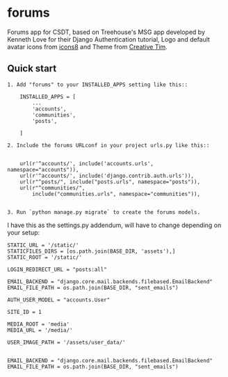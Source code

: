 # forums
Forums app for CSDT, based on Treehouse's MSG app developed by Kenneth Love for their Django Authentication tutorial, Logo and default avatar icons from [icons8](https://icons8.com/web-app/category/all/Messaging) and Theme from [Creative Tim](http://www.creative-tim.com/product/paper-kit).

Quick start
-----------
```
1. Add "forums" to your INSTALLED_APPS setting like this::

    INSTALLED_APPS = [
        ...
        'accounts',
        'communities',
        'posts',
        
    ]

2. Include the forums URLconf in your project urls.py like this::

    
    url(r'^accounts/', include('accounts.urls', namespace="accounts")),
    url(r'^accounts/', include('django.contrib.auth.urls')),
    url(r"^posts/", include("posts.urls", namespace="posts")),
    url(r"^communities/",
        include("communities.urls", namespace="communities")),


3. Run `python manage.py migrate` to create the forums models.
```



I have this as the settings.py addendum, will have to change depending on your setup:
```
STATIC_URL = '/static/'
STATICFILES_DIRS = [os.path.join(BASE_DIR, 'assets'),]
STATIC_ROOT = '/static/'

LOGIN_REDIRECT_URL = "posts:all"

EMAIL_BACKEND = "django.core.mail.backends.filebased.EmailBackend"
EMAIL_FILE_PATH = os.path.join(BASE_DIR, "sent_emails")

AUTH_USER_MODEL = "accounts.User"

SITE_ID = 1

MEDIA_ROOT = 'media'
MEDIA_URL = '/media/'

USER_IMAGE_PATH = '/assets/user_data/'


EMAIL_BACKEND = "django.core.mail.backends.filebased.EmailBackend"
EMAIL_FILE_PATH = os.path.join(BASE_DIR, "sent_emails")
```
